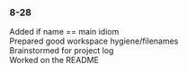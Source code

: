 ### 8-28   
Added if name == main idiom   
Prepared good workspace hygiene/filenames   
Brainstormed for project log   
Worked on the README